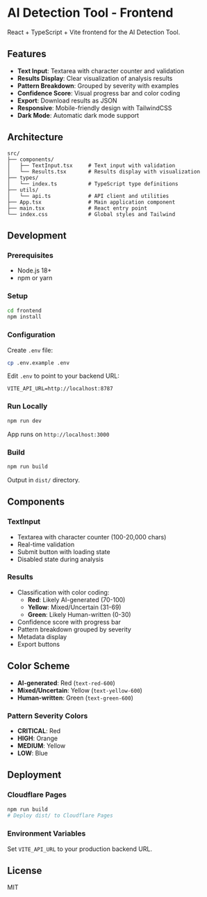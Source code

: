 # AI Detection Tool - Frontend

React + TypeScript + Vite frontend for the AI Detection Tool.

## Features

- **Text Input**: Textarea with character counter and validation
- **Results Display**: Clear visualization of analysis results
- **Pattern Breakdown**: Grouped by severity with examples
- **Confidence Score**: Visual progress bar and color coding
- **Export**: Download results as JSON
- **Responsive**: Mobile-friendly design with TailwindCSS
- **Dark Mode**: Automatic dark mode support

## Architecture

```
src/
├── components/
│   ├── TextInput.tsx     # Text input with validation
│   └── Results.tsx       # Results display with visualization
├── types/
│   └── index.ts          # TypeScript type definitions
├── utils/
│   └── api.ts            # API client and utilities
├── App.tsx               # Main application component
├── main.tsx              # React entry point
└── index.css             # Global styles and Tailwind
```

## Development

### Prerequisites

- Node.js 18+
- npm or yarn

### Setup

```bash
cd frontend
npm install
```

### Configuration

Create `.env` file:

```bash
cp .env.example .env
```

Edit `.env` to point to your backend URL:

```
VITE_API_URL=http://localhost:8787
```

### Run Locally

```bash
npm run dev
```

App runs on `http://localhost:3000`

### Build

```bash
npm run build
```

Output in `dist/` directory.

## Components

### TextInput

- Textarea with character counter (100-20,000 chars)
- Real-time validation
- Submit button with loading state
- Disabled state during analysis

### Results

- Classification with color coding:
  - **Red**: Likely AI-generated (70-100)
  - **Yellow**: Mixed/Uncertain (31-69)
  - **Green**: Likely Human-written (0-30)
- Confidence score with progress bar
- Pattern breakdown grouped by severity
- Metadata display
- Export buttons

## Color Scheme

- **AI-generated**: Red (`text-red-600`)
- **Mixed/Uncertain**: Yellow (`text-yellow-600`)
- **Human-written**: Green (`text-green-600`)

### Pattern Severity Colors

- **CRITICAL**: Red
- **HIGH**: Orange
- **MEDIUM**: Yellow
- **LOW**: Blue

## Deployment

### Cloudflare Pages

```bash
npm run build
# Deploy dist/ to Cloudflare Pages
```

### Environment Variables

Set `VITE_API_URL` to your production backend URL.

## License

MIT

